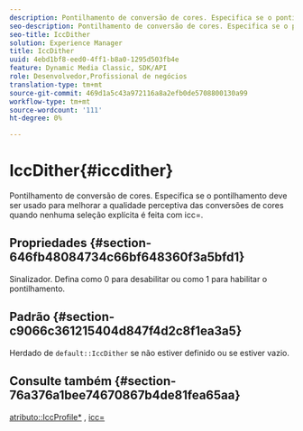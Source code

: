 ```yaml
---
description: Pontilhamento de conversão de cores. Especifica se o pontilhamento deve ser usado para melhorar a qualidade perceptiva das conversões de cores quando nenhuma seleção explícita é feita com icc=.
seo-description: Pontilhamento de conversão de cores. Especifica se o pontilhamento deve ser usado para melhorar a qualidade perceptiva das conversões de cores quando nenhuma seleção explícita é feita com icc=.
seo-title: IccDither
solution: Experience Manager
title: IccDither
uuid: 4ebd1bf8-eed0-4ff1-b8a0-1295d503fb4e
feature: Dynamic Media Classic, SDK/API
role: Desenvolvedor,Profissional de negócios
translation-type: tm+mt
source-git-commit: 469d1a5c43a972116a8a2efb0de5708800130a99
workflow-type: tm+mt
source-wordcount: '111'
ht-degree: 0%

---
```



# IccDither{#iccdither}

Pontilhamento de conversão de cores. Especifica se o pontilhamento deve ser usado para melhorar a qualidade perceptiva das conversões de cores quando nenhuma seleção explícita é feita com icc=.

## Propriedades {#section-646fb48084734c66bf648360f3a5bfd1}

Sinalizador. Defina como 0 para desabilitar ou como 1 para habilitar o pontilhamento.

## Padrão {#section-c9066c361215404d847f4d2c8f1ea3a5}

Herdado de `default::IccDither` se não estiver definido ou se estiver vazio.

## Consulte também {#section-76a376a1bee74670867b4de81fea65aa}

[atributo::IccProfile*](../../../../../ir-api/material-cat/image-rendering-api-ref/c-ir-material-catalog/c-ir-attributes-reference/r-ir-iccprofilecmyk.md#reference-55aead2d924847ffbd1be4c46add7127) ,  [icc=](../../../../../ir-api/http-protocol/image-rendering-api-ref/c-ir-http-protocol-ref/c-ir-http-protocol-command-reference/r-ir-icc.md#reference-86a2fff3cef24982ad2063d977a16e06)
